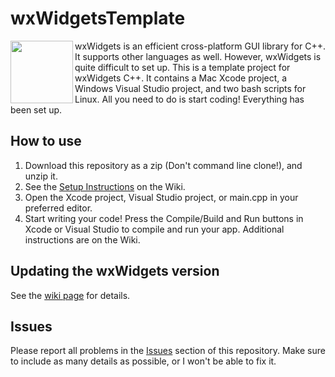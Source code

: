 # wxWidgetsTemplate
<img align="left" height="100" src="https://upload.wikimedia.org/wikipedia/commons/thumb/b/bb/WxWidgets.svg/2000px-WxWidgets.svg.png">

wxWidgets is an efficient cross-platform GUI library for C++. It supports other languages as well. However, wxWidgets is quite difficult to set up.
This is a template project for wxWidgets C++. It contains a Mac Xcode project, a Windows Visual Studio project, and two bash scripts for Linux.
All you need to do is start coding! Everything has been set up.

## How to use
1. Download this repository as a zip (Don't command line clone!), and unzip it.
2. See the [Setup Instructions](https://github.com/Ravbug/wxWidgetsTemplate/wiki/Building-the-Projects) on the Wiki.  
3. Open the Xcode project, Visual Studio project, or main.cpp in your preferred editor.
4. Start writing your code! Press the Compile/Build and Run buttons in Xcode or Visual Studio to compile and run your app.
Additional instructions are on the Wiki.

## Updating the wxWidgets version
See the [wiki page](https://github.com/Ravbug/wxWidgetsTemplate/wiki/Updating-or-Resetting-wxWidgets) for details. 

## Issues
Please report all problems in the [Issues](https://github.com/Ravbug/wxWidgetsTemplate/issues) section of this repository. 
Make sure to include as many details as possible, or I won't be able to fix it.
